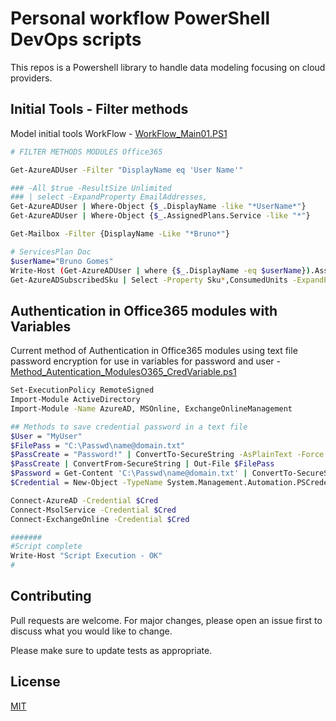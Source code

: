 # Personal workflow PowerShell DevOps scripts

This repos is a Powershell library to handle data modeling focusing on cloud providers.

## Initial Tools - Filter methods
Model initial tools WorkFlow - [WorkFlow_Main01.PS1](https://github.com/lorthe/PowerShell/blob/61b1070bddde2238075b0d550ecde1a382b2fcd3/WorkFlow_Main01.PS1)

```bash
# FILTER METHODS MODULES Office365

Get-AzureADUser -Filter "DisplayName eq 'User Name'"

### -All $true -ResultSize Unlimited
### | select -ExpandProperty EmailAddresses,
Get-AzureADUser | Where-Object {$_.DisplayName -like "*UserName*"}
Get-AzureADUser | Where-Object {$_.AssignedPlans.Service -like "*"}

Get-Mailbox -Filter {DisplayName -Like "*Bruno*"}

# ServicesPlan Doc
$userName="Bruno Gomes"
Write-Host (Get-AzureADUser | where {$_.DisplayName -eq $userName}).AssignedPlans
Get-AzureADSubscribedSku | Select -Property Sku*,ConsumedUnits -ExpandProperty PrepaidUnits
```
## Authentication in Office365 modules with Variables

Current method of Authentication in Office365 modules using text file password encryption for use in variables for password and user - [Method_Autentication_ModulesO365_CredVariable.ps1](https://github.com/lorthe/PowerShell/blob/61b1070bddde2238075b0d550ecde1a382b2fcd3/Method_Autentication_ModulesO365_CredVariable.ps1)


```bash
Set-ExecutionPolicy RemoteSigned
Import-Module ActiveDirectory
Import-Module -Name AzureAD, MSOnline, ExchangeOnlineManagement

## Methods to save credential password in a text file
$User = "MyUser"
$FilePass = "C:\Passwd\name@domain.txt"
$PassCreate = "Password!" | ConvertTo-SecureString -AsPlainText -Force
$PassCreate | ConvertFrom-SecureString | Out-File $FilePass
$Password = Get-Content 'C:\Passwd\name@domain.txt' | ConvertTo-SecureString
$Credential = New-Object -TypeName System.Management.Automation.PSCredential -ArgumentList $User, $Password

Connect-AzureAD -Credential $Cred
Connect-MsolService -Credential $Cred
Connect-ExchangeOnline -Credential $Cred

#######
#Script complete
Write-Host "Script Execution - OK"
#
```

## Contributing
Pull requests are welcome. For major changes, please open an issue first to discuss what you would like to change.

Please make sure to update tests as appropriate.

## License
[MIT](https://choosealicense.com/licenses/mit/)
